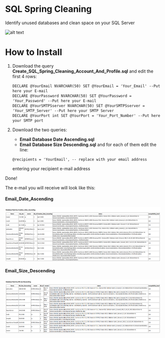 # SQL Spring Cleaning
Identify unused databases and clean space on your SQL Server

![alt text](https://www.computerhope.com/cdn/colossus.jpg)

How to Install
======

1) Download the query **Create_SQL_Spring_Cleaning_Account_And_Profile.sql** and edit the first 4 rows:
   ```
   DECLARE @YourEmail NVARCHAR(50) SET @YourEmail = 'Your_Email' --Put here your E-mail
   DECLARE @YourPassword NVARCHAR(50) SET @YourPassword = 'Your_Password' --Put here your E-mail
   DECLARE @YourSMTPSserver NVARCHAR(50) SET @YourSMTPSserver = 'Your_SMTP_Server' --Put here your SMTP Server
   DECLARE @YourPort int SET @YourPort = 'Your_Port_Number' --Put here your SMTP port
   ```

2) Download the two queries:
    * **Email Database Date Ascending.sql**
    * **Email Database Size Descending.sql**
   and for each of them edit the line:
   ```
   @recipients = 'YourEmail', -- replace with your email address
   ```
   entering your recipient e-mail address

Done!

The e-mail you will receive will look like this:

#### Email_Date_Ascending

![alt text](https://github.com/francesco1119/SQL_Spring_Cleaning/blob/master/images/Creation_Date_Ascending.png)

#### Email_Size_Descending

![alt text](https://github.com/francesco1119/SQL_Spring_Cleaning/blob/master/images/DB_Size_Descending.png)


    
